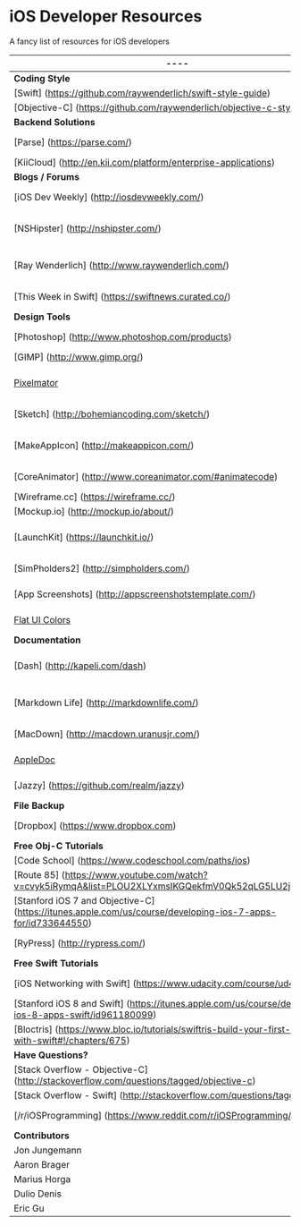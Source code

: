 # iOS Developer Resources
A fancy list of resources for iOS developers

---- | Summaries
---- | ----
**Coding Style** | ----
[Swift] (https://github.com/raywenderlich/swift-style-guide) | Swift coding style guide.
[Objective-C] (https://github.com/raywenderlich/objective-c-style-guide) | Objective-C coding style guide.
**Backend Solutions** | ----
[Parse] (https://parse.com/) | Backend solution with SDKs for all platforms.
[KiiCloud] (http://en.kii.com/platform/enterprise-applications) | An backend alternative to Parse
**Blogs / Forums** | ----
[iOS Dev Weekly] (http://iosdevweekly.com/) | The best of iOS Development links every Friday
[NSHipster] (http://nshipster.com/) | Focuses on a different tool for iOS each week. Also has examples in Swift and Obj-C
[Ray Wenderlich] (http://www.raywenderlich.com/) | Blog articles posted all of the time and they also have a ton of tutorials
[This Week in Swift] (https://swiftnews.curated.co/) | A weekly swift article published by NatashaTheRobot
**Design Tools** | ----
[Photoshop] (http://www.photoshop.com/products) | Image editing tool. Costs $20 per month
[GIMP] (http://www.gimp.org/) | A free alternative to Photoshop
[Pixelmator](http://www.pixelmator.com/) | A full-featured, layer-based, native Mac image editing app. $30.
[Sketch] (http://bohemiancoding.com/sketch/) | Useful for creating design documents
[MakeAppIcon] (http://makeappicon.com/) | Resizes and optimizes your icon designs into all formats needed for iOS and Android
[CoreAnimator] (http://www.coreanimator.com/#animatecode) | Create animations and turns them into native iOS code
[Wireframe.cc] (https://wireframe.cc/) | A lightweight wireframe tool
[Mockup.io] (http://mockup.io/about/) | Create app mockups
[LaunchKit] (https://launchkit.io/) | Have app reviews go to Slack and your inbox. Also, generate app store images in Sketch
[SimPholders2] (http://simpholders.com/) | Access iPhone simulator app folders
[App Screenshots] (http://appscreenshotstemplate.com/) | Make beautiful app screenshots that sell
[Flat UI Colors](http://flatuicolors.com/) | Nice flat colors to use for your user interface
**Documentation** | ----
[Dash] (http://kapeli.com/dash) | Dash is an API Documentation Browser and Code Snippet Manager
[Markdown Life] (http://markdownlife.com/) | The last Markdown editor you may ever need (99 cents in the MacAppStore)
[MacDown] (http://macdown.uranusjr.com/) | A free, open-source Markdown editor
[AppleDoc](https://github.com/tomaz/appledoc) | Auto-generated Objective-C documentation
[Jazzy] (https://github.com/realm/jazzy) | Auto-generated Swift documentation
**File Backup** | ----
[Dropbox] (https://www.dropbox.com) | 2 GB of free Data Storage and 1 TB for $9.99 per month
**Free Obj-C Tutorials** | ----
[Code School] (https://www.codeschool.com/paths/ios) | Simple intro to iOS tutorial
[Route 85] (https://www.youtube.com/watch?v=cvyk5iRymqA&list=PLOU2XLYxmsIKGQekfmV0Qk52qLG5LU2jO&index=1) | Set of video tutorials by google
[Stanford iOS 7 and Objective-C] (https://itunes.apple.com/us/course/developing-ios-7-apps-for/id733644550) | A full set of lectures dedicated to learning iOS 7 and Objective C
[RyPress] (http://rypress.com/) | A couple of simple tutorials on Objective-C and Git
**Free Swift Tutorials** | ----
[iOS Networking with Swift] (https://www.udacity.com/course/ud421) | Learn how to incorporate networking into your apps
[Stanford iOS 8 and Swift] (https://itunes.apple.com/us/course/developing-ios-8-apps-swift/id961180099) | A full set of lectures for iOS 8 and Swift
[Bloctris] (https://www.bloc.io/tutorials/swiftris-build-your-first-ios-game-with-swift#!/chapters/675) | Build a tetris clone with Swift
**Have Questions?** | ----
[Stack Overflow - Objective-C] (http://stackoverflow.com/questions/tagged/objective-c) | Ask Objective-C related questions
[Stack Overflow - Swift] (http://stackoverflow.com/questions/tagged/swift) | Ask Swift related questions
[/r/iOSProgramming] (https://www.reddit.com/r/iOSProgramming/) | A subreddit dedicated entirely to iOS development
**Contributors** | ----
Jon Jungemann | https://github.com/Jrjungemann
Aaron Brager | https://github.com/getaaron
Marius Horga | https://github.com/mhorga
Dulio Denis | https://github.com/duliodenis
Eric Gu | https://github.com/ericcgu
